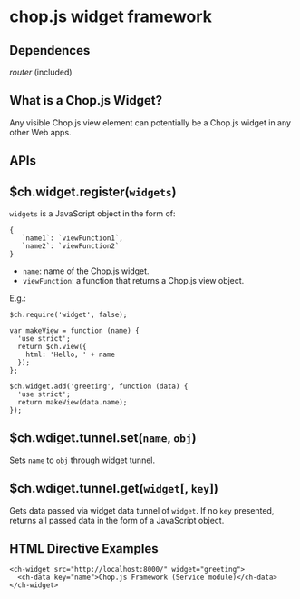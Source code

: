 chop.js widget framework
=========================

Dependences
-----------

_router_ (included)


What is a Chop.js Widget?
--------------------------

Any visible Chop.js view element can potentially be a Chop.js widget in any other
Web apps.

APIs
----

$ch.widget.register(`widgets`)
---------------------------------------

`widgets` is a JavaScript object in the form of:

~~~
{
   `name1`: `viewFunction1`,
   `name2`: `viewFunction2`
}
~~~

- `name`: name of the Chop.js widget.
- `viewFunction`: a function that returns a Chop.js view object.

E.g.:

~~~
$ch.require('widget', false);

var makeView = function (name) {
  'use strict';
  return $ch.view({
    html: 'Hello, ' + name
  });
};

$ch.widget.add('greeting', function (data) {
  'use strict';
  return makeView(data.name);
});
~~~

$ch.wdiget.tunnel.set(`name`, `obj`)
----------------------------

Sets `name` to `obj` through widget tunnel.

$ch.wdiget.tunnel.get(`widget`[, `key`])
----------------------------------------

Gets data passed via widget data tunnel of `widget`. If no `key` presented,
     returns all passed data in the form of a JavaScript object.

HTML Directive Examples
-----------------------

~~~
<ch-widget src="http://localhost:8000/" widget="greeting">
  <ch-data key="name">Chop.js Framework (Service module)</ch-data>
</ch-widget>
~~~

